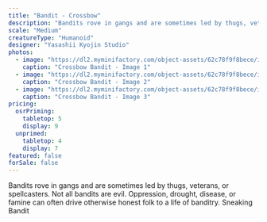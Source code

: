 ```yaml
---
title: "Bandit - Crossbow"
description: "Bandits rove in gangs and are sometimes led by thugs, veterans, or spellcasters. Not all bandits are evil. Oppression, drought, disease, or famine can often drive otherwise honest folk to a life of banditry. Sneaking Bandit"
scale: "Medium"
creatureType: "Humanoid"
designer: "Yasashii Kyojin Studio"
photos:
  - image: "https://dl2.myminifactory.com/object-assets/62c78f9f8bece/images/720X720-bandits-03-ps.jpg"
    caption: "Crossbow Bandit - Image 1"
  - image: "https://dl2.myminifactory.com/object-assets/62c78f9f8bece/images/720X720-bandit-2-2.jpg"
    caption: "Crossbow Bandit - Image 2"
  - image: "https://dl2.myminifactory.com/object-assets/62c78f9f8bece/images/720X720-bandit-2.jpg"
    caption: "Crossbow Bandit - Image 3"
pricing:
  osrPriming:
    tabletop: 5
    display: 9
  unprimed:
    tabletop: 4
    display: 7
featured: false
forSale: false
---
```


Bandits rove in gangs and are sometimes led by thugs, veterans, or spellcasters. Not all bandits are evil. Oppression, drought, disease, or famine can often drive otherwise honest folk to a life of banditry. Sneaking Bandit